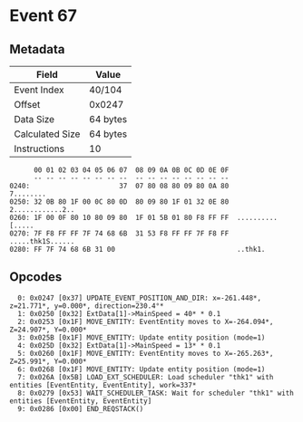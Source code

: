 # Event 67

## Metadata

| Field           | Value    |
|-----------------|----------|
| Event Index     | 40/104   |
| Offset          | 0x0247   |
| Data Size       | 64 bytes |
| Calculated Size | 64 bytes |
| Instructions    | 10       |

```
      00 01 02 03 04 05 06 07  08 09 0A 0B 0C 0D 0E 0F
      -- -- -- -- -- -- -- --  -- -- -- -- -- -- -- --
0240:                      37  07 80 08 80 09 80 0A 80         7........
0250: 32 0B 80 1F 00 0C 80 0D  80 09 80 1F 01 32 0E 80  2............2..
0260: 1F 00 0F 80 10 80 09 80  1F 01 5B 01 80 F8 FF FF  ..........[.....
0270: 7F F8 FF FF 7F 74 68 6B  31 53 F8 FF FF 7F F8 FF  .....thk1S......
0280: FF 7F 74 68 6B 31 00                              ..thk1.         
```

## Opcodes

```
  0: 0x0247 [0x37] UPDATE_EVENT_POSITION_AND_DIR: x=-261.448*, z=21.771*, y=0.000*, direction=230.4°*
  1: 0x0250 [0x32] ExtData[1]->MainSpeed = 40* * 0.1
  2: 0x0253 [0x1F] MOVE_ENTITY: EventEntity moves to X=-264.094*, Z=24.907*, Y=0.000*
  3: 0x025B [0x1F] MOVE_ENTITY: Update entity position (mode=1)
  4: 0x025D [0x32] ExtData[1]->MainSpeed = 13* * 0.1
  5: 0x0260 [0x1F] MOVE_ENTITY: EventEntity moves to X=-265.263*, Z=25.991*, Y=0.000*
  6: 0x0268 [0x1F] MOVE_ENTITY: Update entity position (mode=1)
  7: 0x026A [0x5B] LOAD_EXT_SCHEDULER: Load scheduler "thk1" with entities [EventEntity, EventEntity], work=337*
  8: 0x0279 [0x53] WAIT_SCHEDULER_TASK: Wait for scheduler "thk1" with entities [EventEntity, EventEntity]
  9: 0x0286 [0x00] END_REQSTACK()
```
